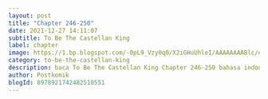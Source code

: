 ```yaml
---
layout: post 
title: "Chapter 246-250"
date: 2021-12-27 14:11:07
subtitle: To Be The Castellan King
label: chapter
image: https://1.bp.blogspot.com/-0pL9_Vzy0q0/X2iGHuUhleI/AAAAAAAABlc/eht5U4uG7MosViSTBLEi_YpmMuc3gs-pACLcBGAsYHQ/s72-c/Komik-To-Be-The-Castellan-King.jpg
category: to-be-the-castellan-king
description: baca To Be The Castellan King Chapter 246-250 bahasa indonesia 
author: Postkomik
blogId: 8978921742482510551
---
```

